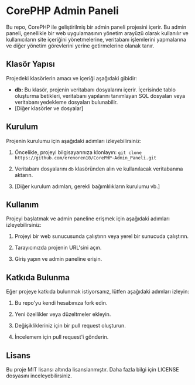 # CorePHP Admin Paneli

Bu repo, CorePHP ile geliştirilmiş bir admin paneli projesini içerir. Bu admin paneli, genellikle bir web uygulamasının yönetim arayüzü olarak kullanılır ve kullanıcıların site içeriğini yönetmelerine, veritabanı işlemlerini yapmalarına ve diğer yönetim görevlerini yerine getirmelerine olanak tanır.

## Klasör Yapısı

Projedeki klasörlerin amacı ve içeriği aşağıdaki gibidir:

- **db:** Bu klasör, projenin veritabanı dosyalarını içerir. İçerisinde tablo oluşturma betikleri, veritabanı yapılarını tanımlayan SQL dosyaları veya veritabanı yedekleme dosyaları bulunabilir.
- [Diğer klasörler ve dosyalar]

## Kurulum

Projenin kurulumu için aşağıdaki adımları izleyebilirsiniz:

1. Öncelikle, projeyi bilgisayarınıza klonlayın: `git clone https://github.com/erenoren10/CorePHP-Admin_Paneli.git`


2. Veritabanı dosyalarını `db` klasöründen alın ve kullanılacak veritabanına aktarın.

3. [Diğer kurulum adımları, gerekli bağımlılıkların kurulumu vb.]

## Kullanım

Projeyi başlatmak ve admin paneline erişmek için aşağıdaki adımları izleyebilirsiniz:

1. Projeyi bir web sunucusunda çalıştırın veya yerel bir sunucuda çalıştırın.

2. Tarayıcınızda projenin URL'sini açın.

3. Giriş yapın ve admin paneline erişin.

## Katkıda Bulunma

Eğer projeye katkıda bulunmak istiyorsanız, lütfen aşağıdaki adımları izleyin:

1. Bu repo'yu kendi hesabınıza fork edin.

2. Yeni özellikler veya düzeltmeler ekleyin.

3. Değişiklikleriniz için bir pull request oluşturun.

4. İncelemem için pull request'i gönderin.

## Lisans

Bu proje MIT lisansı altında lisanslanmıştır. Daha fazla bilgi için LICENSE dosyasını inceleyebilirsiniz.
